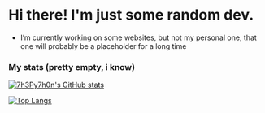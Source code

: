 # Hi there! I'm just some random dev.

- I’m currently working on some websites, but not my personal one, that one will probably be a placeholder for a long time

### My stats (pretty empty, i know)


[![7h3Py7h0n's GitHub stats](https://github-readme-stats.vercel.app/api?username=7h3Py7h0n&theme=radical)](https://github.com/anuraghazra/github-readme-stats)

[![Top Langs](https://github-readme-stats.vercel.app/api/top-langs/?username=7h3Py7h0n&theme=radical)](https://github.com/anuraghazra/github-readme-stats)


<!--
**7h3Py7h0n/7h3Py7h0n** is a ✨ _special_ ✨ repository because its `README.md` (this file) appears on your GitHub profile.

Here are some ideas to get you started:

- 🔭 I’m currently working on ...
- 🌱 I’m currently learning ...
- 👯 I’m looking to collaborate on ...
- 🤔 I’m looking for help with ...
- 💬 Ask me about ...
- 📫 How to reach me: ...
- 😄 Pronouns: ...
- ⚡ Fun fact: ...
-->
